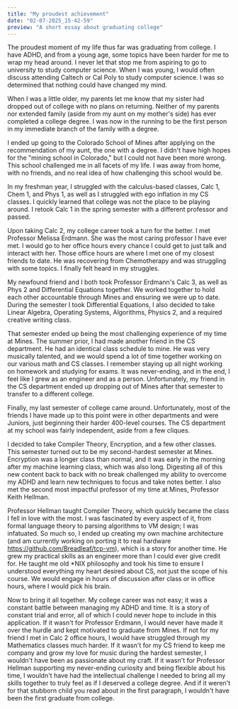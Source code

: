 ```yaml
---
title: "My proudest achievement"
date: "02-07-2025_15-42-59"
preview: "A short essay about graduating college"
---
```


The proudest moment of my life thus far was graduating from college. I have
ADHD, and from a young age, some topics have been harder for me to wrap my head
around. I never let that stop me from aspiring to go to university to study
computer science. When I was young, I would often discuss attending Caltech or
Cal Poly to study computer science. I was so determined that nothing could have
changed my mind.

When I was a little older, my parents let me know that my sister had dropped out
of college with no plans on returning. Neither of my parents nor extended family
(aside from my aunt on my mother's side) has ever completed a college degree. I
was now in the running to be the first person in my immediate branch of the
family with a degree.

I ended up going to the Colorado School of Mines after applying on the
recommendation of my aunt, the one with a degree. I didn't have high hopes for
the "mining school in Colorado," but I could not have been more wrong. This
school challenged me in all facets of my life. I was away from home, with no
friends, and no real idea of how challenging this school would be.

In my freshman year, I struggled with the calculus-based classes, Calc 1,
Chem 1, and Phys 1, as well as I struggled with ego inflation in my CS classes.
I quickly learned that college was not the place to be playing around. I retook
Calc 1 in the spring semester with a different professor and passed.

Upon taking Calc 2, my college career took a turn for the better. I met
Professor Melissa Erdmann. She was the most caring professor I have ever met. I
would go to her office hours every chance I could get to just talk and interact
with her. Those office hours are where I met one of my closest friends to date.
He was recovering from Chemotherapy and was struggling with some topics. I
finally felt heard in my struggles.

My newfound friend and I both took Professor Erdmann's Calc 3, as well as
Phys 2 and Differential Equations together. We worked together to hold each
other accountable through Mines and ensuring we were up to date. During the
semester I took Differential Equations, I also decided to take Linear Algebra,
Operating Systems, Algorithms, Physics 2, and a required creative writing class.

That semester ended up being the most challenging experience of my time at
Mines. The summer prior, I had made another friend in the CS department. He had
an identical class schedule to mine. He was very musically talented, and we
would spend a lot of time together working on our various math and CS classes.
I remember staying up all night working on homework and studying for exams.
It was never-ending, and in the end, I feel like I grew as an engineer and as a
person. Unfortunately, my friend in the CS department ended up dropping out of
Mines after that semester to transfer to a different college.

Finally, my last semester of college came around. Unfortunately, most of the
friends I have made up to this point were in other departments and were Juniors,
just beginning their harder 400-level courses. The CS department at my school
was fairly independent, aside from a few cliques.

I decided to take Compiler Theory, Encryption, and a few other classes. This
semester turned out to be my second-hardest semester at Mines. Encryption was a
longer class than normal, and it was early in the morning after my machine
learning class, which was also long. Digesting all of this new content back to
back with no break challenged my ability to overcome my ADHD and learn new
techniques to focus and take notes better. I also met the second most impactful
professor of my time at Mines, Professor Keith Hellman.

Professor Hellman taught Compiler Theory, which quickly became the class I fell
in love with the most. I was fascinated by every aspect of it, from formal
language theory to parsing algorithms to VM design; I was infatuated. So much
so, I ended up creating my own machine architecture (and am currently working on
porting it to real hardware https://github.com/Breadleaf/tcp-vm), which is a
story for another time. He grew my practical skills as an engineer more than I
could ever give credit for. He taught me old \*NIX philosophy and took his time
to ensure I understood everything my heart desired about CS, not just the scope
of his course. We would engage in hours of discussion after class or in office
hours, where I would pick his brain.

Now to bring it all together. My college career was not easy; it was a constant
battle between managing my ADHD and time. It is a story of constant trial and
error, all of which I could never hope to include in this application. If it
wasn't for Professor Erdmann, I would never have made it over the hurdle and
kept motivated to graduate from Mines. If not for my friend I met in Calc 2
office hours, I would have struggled through my Mathematics classes much harder.
If it wasn't for my CS friend to keep me company and grow my love for music
during the hardest semester, I wouldn't have been as passionate about my craft.
If it wasn't for Professor Hellman supporting my never-ending curiosity and
being flexible about his time, I wouldn't have had the intellectual challenge I
needed to bring all my skills together to truly feel as if I deserved a college
degree. And if it weren't for that stubborn child you read about in the first
paragraph, I wouldn't have been the first graduate from college.
